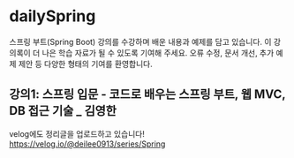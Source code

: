 # dailySpring
스프링 부트(Spring Boot) 강의를 수강하며 배운 내용과 예제를 담고 있습니다.
이 강의록이 더 나은 학습 자료가 될 수 있도록 기여해 주세요. 오류 수정, 문서 개선, 추가 예제 제안 등 다양한 형태의 기여를 환영합니다.


## 강의1: 스프링 입문 - 코드로 배우는 스프링 부트, 웹 MVC, DB 접근 기술 _ 김영한
velog에도 정리글을 업로드하고 있습니다!
https://velog.io/@deilee0913/series/Spring
